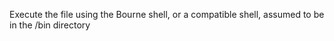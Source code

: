 Execute the file using the Bourne shell, or a compatible shell, assumed to be in the /bin directory
